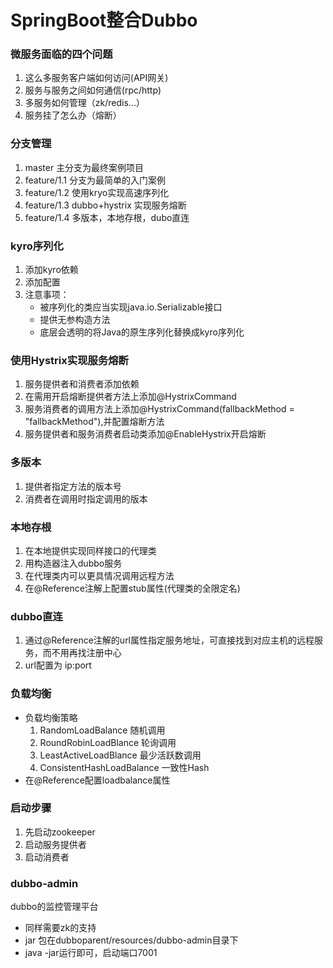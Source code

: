 # SpringBoot整合Dubbo
### 微服务面临的四个问题
1. 这么多服务客户端如何访问(API网关)
2. 服务与服务之间如何通信(rpc/http)
3. 多服务如何管理（zk/redis...）
4. 服务挂了怎么办（熔断）
### 分支管理
1. master 主分支为最终案例项目
2. feature/1.1 分支为最简单的入门案例
3. feature/1.2 使用kryo实现高速序列化
4. feature/1.3 dubbo+hystrix 实现服务熔断
5. feature/1.4 多版本，本地存根，dubo直连
### kyro序列化
1. 添加kyro依赖
2. 添加配置
4. 注意事项：
    - 被序列化的类应当实现java.io.Serializable接口
    - 提供无参构造方法
    - 底层会透明的将Java的原生序列化替换成kyro序列化
 
### 使用Hystrix实现服务熔断
1. 服务提供者和消费者添加依赖
2. 在需用开启熔断提供者方法上添加@HystrixCommand
3. 服务消费者的调用方法上添加@HystrixCommand(fallbackMethod = "fallbackMethod"),并配置熔断方法
4. 服务提供者和服务消费者启动类添加@EnableHystrix开启熔断

### 多版本
1. 提供者指定方法的版本号
2. 消费者在调用时指定调用的版本

### 本地存根
1. 在本地提供实现同样接口的代理类
2. 用构造器注入dubbo服务
3. 在代理类内可以更具情况调用远程方法
4. 在@Reference注解上配置stub属性(代理类的全限定名)

### dubbo直连
1. 通过@Reference注解的url属性指定服务地址，可直接找到对应主机的远程服务，而不用再找注册中心
2. url配置为 ip:port
 
 ### 负载均衡
 - 负载均衡策略
    1. RandomLoadBalance 随机调用
    2. RoundRobinLoadBlance 轮询调用
    3. LeastActiveLoadBlance 最少活跃数调用
    4. ConsistentHashLoadBalance 一致性Hash
 - 在@Reference配置loadbalance属性
 
### 启动步骤
1. 先启动zookeeper
2. 启动服务提供者
3. 启动消费者

### dubbo-admin
dubbo的监控管理平台

- 同样需要zk的支持
- jar 包在dubboparent/resources/dubbo-admin目录下
- java -jar运行即可，启动端口7001
